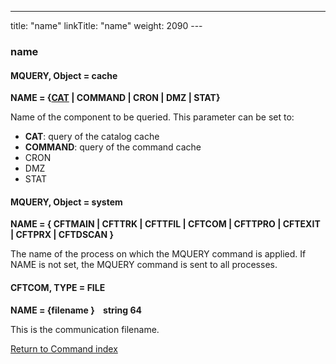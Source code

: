 ---
title: "name"
linkTitle: "name"
weight: 2090
--- <span id="name"></span>

### name

#### MQUERY, Object = cache

****NAME = {<u>CAT</u>
&#124; COMMAND &#124; CRON &#124; DMZ &#124; STAT}****

Name of the component to be queried.
This parameter can be set to:

- ****CAT****: query of the catalog cache
- ****COMMAND****: query of the command cache
- CRON
- DMZ
- STAT

<span id="name_CFTCOM"></span>

#### MQUERY, Object = system

****NAME = { CFTMAIN &#124; CFTTRK &#124; CFTTFIL &#124; CFTCOM &#124; CFTTPRO &#124; CFTEXIT &#124; CFTPRX &#124; CFTDSCAN }****

The name of the process on which the MQUERY command is applied. If NAME is not set, the MQUERY command is sent to all processes.

#### CFTCOM, TYPE = FILE

****NAME = {filename
}    string
64****

This is the communication filename.

[Return to Command index](../../)
